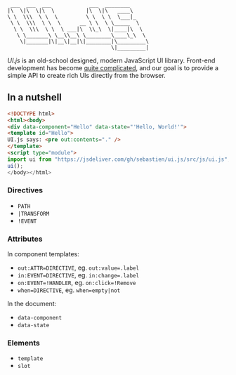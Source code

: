     ___  ___  ___            ___  ________      
    |\  \|\  \|\  \          |\  \|\   ____\     
    \ \  \\\  \ \  \         \ \  \ \  \___|_    
     \ \  \\\  \ \  \      __ \ \  \ \_____  \   
      \ \  \\\  \ \  \ ___|\  \\_\  \|____|\  \  
       \ \_______\ \__\\__\ \________\____\_\  \ 
        \|_______|\|__\|__|\|________|\_________\
                                     \|_________|

*UI.js* is an old-school designed, modern JavaScript UI library.
Front-end development has become [quite
complicated](https://news.ycombinator.com/item?id=34218003), and our
goal is to provide a simple API to create rich UIs directly from the
browser.

## In a nutshell

``` html
<!DOCTYPE html>
<html><body>
<div data-component="Hello" data-state="'Hello, World!'">
<template id="Hello">
UI.js says: <pre out:contents="." />
</template>
<script type="module">
import ui from "https://jsdeliver.com/gh/sebastien/ui.js/src/js/ui.js";
ui();
</body></html>
```

### Directives

-   `PATH`
-   `|TRANSFORM`
-   `!EVENT`

### Attributes

In component templates:

-   `out:ATTR=DIRECTIVE`, eg. `out:value=.label`
-   `in:EVENT=DIRECTIVE`, eg. `in:change=.label`
-   `on:EVENT=!HANDLER`, eg. `on:click=!Remove`
-   `when=DIRECTIVE`, eg. `when=empty|not`

In the document:

-   `data-component`
-   `data-state`

### Elements

-   `template`
-   `slot`
